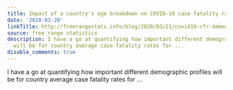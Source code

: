```yaml
---
title: Impact of a country's age breakdown on COVID-19 case fatality rate
date: '2020-03-20'
linkTitle: http://freerangestats.info/blog/2020/03/21/covid19-cfr-demographics
source: free range statistics
description: I have a go at quantifying how important different demographic profiles
  will be for country average case fatality rates for ...
disable_comments: true
---
```

I have a go at quantifying how important different demographic profiles will be for country average case fatality rates for ...